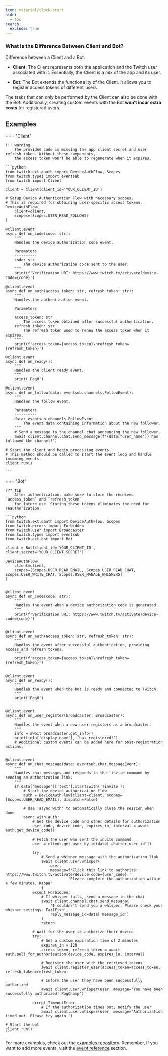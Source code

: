 ```yaml
---
icon: material/clock-start
hide:
  - toc
search:
  exclude: true
---
```


### What is the Difference Between Client and Bot?
Difference between a Client and a Bot:

- **Client**: The Client represents both the application and the Twitch user associated with it.
Essentially, the Client is a mix of the app and its user.

- **Bot**: The Bot extends the functionality of the Client. It allows you to register access tokens of different users.

The tasks that can only be performed by the Client can also be done with the Bot. Additionally,
creating custom events with the Bot **won’t incur extra costs** for registered users.


## Examples

=== "Client"

    !!! warning
        The provided code is missing the app client secret and user refresh token. Without these components,
        the access token won't be able to regenerate when it expires.

    ```python
    from twitch.ext.oauth import DeviceAuthFlow, Scopes
    from twitch.types import eventsub
    from twitch import Client
    
    client = Client(client_id='YOUR_CLIENT_ID')
    
    # Setup Device Authentication Flow with necessary scopes.
    # This is required for obtaining user-specific access tokens.
    DeviceAuthFlow(
        client=client,
        scopes=[Scopes.USER_READ_FOLLOWS]
    )
    
    @client.event
    async def on_code(code: str):
        """
        Handles the device authorization code event.
    
        Parameters
        ----------
        code: str
            The device authorization code sent to the user.
        """
        print(f'Verification URI: https://www.twitch.tv/activate?device-code={code}')
    
    @client.event
    async def on_auth(access_token: str, refresh_token: str):
        """
        Handles the authentication event.
    
        Parameters
        ----------
        access_token: str
            The access token obtained after successful authentication.
        refresh_token: str
            The refresh token used to renew the access token when it expires.
        """
        print(f'access_token={access_token}\nrefresh_token={refresh_token}')
    
    @client.event
    async def on_ready():
        """
        Handles the client ready event.
        """
        print('PogU')
        
    @client.event
    async def on_follow(data: eventsub.channels.FollowEvent):
        """
        Handles the follow event.
    
        Parameters
        ----------
        data: eventsub.channels.FollowEvent
            The event data containing information about the new follower.
        """
        # Send a message to the channel chat announcing the new follower.
        await client.channel.chat.send_message(f'{data["user_name"]} has followed the channel!')
    
    # Start the client and begin processing events.
    # This method should be called to start the event loop and handle incoming events.
    client.run()
    
    ```

=== "Bot"

    ??? tip
        After authentication, make sure to store the received `access_token` and `refresh_token`
        for future use. Storing these tokens eliminates the need for reauthorization.

    ```python
    from twitch.ext.oauth import DeviceAuthFlow, Scopes
    from twitch.errors import Forbidden
    from twitch.user import Broadcaster
    from twitch.types import eventsub
    from twitch.ext.bot import Bot
    
    client = Bot(client_id='YOUR_CLIENT_ID', client_secret='YOUR_CLIENT_SECRET')
    
    DeviceAuthFlow(
        client=client,
        scopes=[Scopes.USER_READ_EMAIL, Scopes.USER_READ_CHAT, Scopes.USER_WRITE_CHAT, Scopes.USER_MANAGE_WHISPERS]
    )
    
    
    @client.event
    async def on_code(code: str):
        """
        Handles the event when a device authorization code is generated.
        """
        print(f'Verification URI: https://www.twitch.tv/activate?device-code={code}')
    
    
    @client.event
    async def on_auth(access_token: str, refresh_token: str):
        """
        Handles the event after successful authentication, providing access and refresh tokens.
        """
        print(f'access_token={access_token}\nrefresh_token={refresh_token}')
    
    
    @client.event
    async def on_ready():
        """
        Handles the event when the bot is ready and connected to Twitch.
        """
        print('PogU')
    
    
    @client.event
    async def on_user_register(broadcaster: Broadcaster):
        """
        Handles the event when a new user registers as a broadcaster.
        """
        info = await broadcaster.get_info()
        print(info['display_name'], 'has registered!')
        # Additional custom events can be added here for post-registration actions.
    
    
    @client.event
    async def on_chat_message(data: eventsub.chat.MessageEvent):
        """
        Handles chat messages and responds to the !invite command by sending an authorization link.
        """
        if data['message']['text'].startswith('!invite'):
            # Start the device authorization flow
            auth = DeviceAuthFlow(client=client, scopes=[Scopes.USER_READ_EMAIL], dispatch=False)
    
            # Use 'async with' to automatically close the session when done
            async with auth:
                # Get the device code and other details for authorization
                user_code, device_code, expires_in, interval = await auth.get_device_code()
    
                # Fetch the user who sent the invite command
                user = client.get_user_by_id(data['chatter_user_id'])
    
                try:
                    # Send a whisper message with the authorization link
                    await client.user.whisper(
                        user,
                        message=f'Click this link to authorize: https://www.twitch.tv/activate?device-code={user_code} '
                                'Please complete the authorization within a few minutes. Kappa'
                    )
                except Forbidden:
                    # If whisper fails, send a message in the chat
                    await client.channel.chat.send_message(
                        'I couldn\'t send you a whisper. Please check your whisper settings. FailFish',
                        reply_message_id=data['message_id']
                    )
                    return
    
                # Wait for the user to authorize their device
                try:
                    # Set a custom expiration time of 2 minutes
                    expires_in = 120
                    access_token, refresh_token = await auth.poll_for_authorization(device_code, expires_in, interval)
    
                    # Register the user with the retrieved tokens
                    await client.register_user(access_token=access_token, refresh_token=refresh_token)
    
                    # Inform the user they have been successfully authorized
                    await client.user.whisper(user, message='You have been successfully authorized! PogChamp')
    
                except TimeoutError:
                    # If the authorization times out, notify the user
                    await client.user.whisper(user, message='Authorization timed out. Please try again.')
    
    # Start the bot
    client.run()
    ```

For more examples, check out the [examples repository](https://github.com/MrSniFo/twitch.py/tree/main/examples).
Remember, if you want to add more events, visit the [event reference](events/index.md) section.

